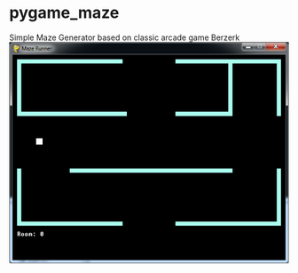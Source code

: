 # pygame_maze
Simple Maze Generator based on classic arcade game Berzerk
![Alt text](/screen_shot.png?raw=true "flying toasters screenshot")
